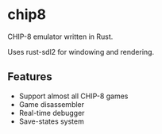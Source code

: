 chip8
=====

CHIP-8 emulator written in Rust.

Uses rust-sdl2 for windowing and rendering.

Features
--------

- Support almost all CHIP-8 games
- Game disassembler
- Real-time debugger
- Save-states system